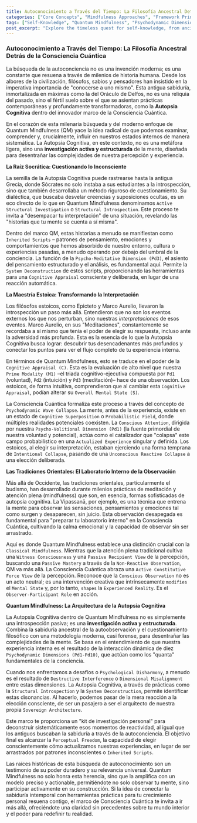 ```yaml
---
title: Autoconocimiento a Través del Tiempo: La Filosofía Ancestral Detrás de la Consciencia Cuántica
categories: ["Core Concepts", "Mindfulness Approaches", "Framework Principles"]
tags: ["Self-Knowledge", "Quantum Mindfulness", "Psychodynamic Dimensions", "Cognitive Appraisal", "Perception", "Conscious Observation", "Ancient Wisdom"]
post_excerpt: "Explore the timeless quest for self-knowledge, from ancient Greek philosophers to Eastern contemplative traditions. This article delves into how the Quantum Mindfulness framework synthesizes this wisdom, offering a structured, active approach—like Cognitive Autopsy—to understand and shape your inner world, ultimately leading to perceptual freedom."
---
```


### Autoconocimiento a Través del Tiempo: La Filosofía Ancestral Detrás de la Consciencia Cuántica

La búsqueda de la autoconciencia no es una invención moderna; es una constante que resuena a través de milenios de historia humana. Desde los albores de la civilización, filósofos, sabios y pensadores han insistido en la imperativa importancia de "conocerse a uno mismo". Esta antigua sabiduría, inmortalizada en máximas como la del Oráculo de Delfos, no es una reliquia del pasado, sino el fértil suelo sobre el que se asientan prácticas contemporáneas y profundamente transformadoras, como la **Autopsia Cognitiva** dentro del innovador marco de la Consciencia Cuántica.

En el corazón de esta milenaria búsqueda y del moderno enfoque de Quantum Mindfulness (QM) yace la idea radical de que podemos examinar, comprender y, crucialmente, influir en nuestros estados internos de manera sistemática. La Autopsia Cognitiva, en este contexto, no es una metáfora ligera, sino una **investigación activa y estructurada** de la mente, diseñada para desentrañar las complejidades de nuestra percepción y experiencia.

**La Raíz Socrática: Cuestionando lo Inconsciente**

La semilla de la Autopsia Cognitiva puede rastrearse hasta la antigua Grecia, donde Sócrates no solo instaba a sus estudiantes a la introspección, sino que también desarrollaba un método riguroso de cuestionamiento. Su dialéctica, que buscaba desvelar creencias y suposiciones ocultas, es un eco directo de lo que en Quantum Mindfulness denominamos `Active Structural Investigation` o `Structural Introspection`. Este proceso te invita a "desempacar tu interpretación" de una situación, revelando las "historias que tu mente se cuenta a sí misma".

Dentro del marco QM, estas historias a menudo se manifiestan como `Inherited Scripts` – patrones de pensamiento, emociones y comportamientos que hemos absorbido de nuestro entorno, cultura o experiencias pasadas, a menudo operando por debajo del umbral de la conciencia. La función de la `Psycho-Meditative Dimension (Pd3)`, el asiento del pensamiento estructurado y el análisis, es fundamental aquí. Permite la `System Deconstruction` de estos scripts, proporcionando las herramientas para una `Cognitive Appraisal` consciente y deliberada, en lugar de una reacción automática.

**La Maestría Estoica: Transformando la Interpretación**

Los filósofos estoicos, como Epicteto y Marco Aurelio, llevaron la introspección un paso más allá. Entendieron que no son los eventos externos los que nos perturban, sino nuestras *interpretaciones* de esos eventos. Marco Aurelio, en sus "Meditaciones", constantemente se recordaba a sí mismo que tenía el poder de elegir su respuesta, incluso ante la adversidad más profunda. Esta es la esencia de lo que la Autopsia Cognitiva busca lograr: descubrir tus desencadenantes más profundos y conectar los puntos para ver el flujo completo de tu experiencia interna.

En términos de Quantum Mindfulness, esto se traduce en el poder de la `Cognitive Appraisal (C)`. Esta es la evaluación de alto nivel que nuestra `Prime Modality (M1)` –el triada cognitivo-ejecutiva compuesta por `Pd1` (voluntad), `Pd2` (intuición) y `Pd3` (meditación)– hace de una observación. Los estoicos, de forma intuitiva, comprendieron que al cambiar esta `Cognitive Appraisal`, podían alterar su `Overall Mental State (S)`.

La Consciencia Cuántica formaliza este proceso a través del concepto de `Psychodynamic Wave Collapse`. La mente, antes de la experiencia, existe en un estado de `Cognitive Superposition` o `Probabilistic Field`, donde múltiples realidades potenciales coexisten. La `Conscious Attention`, dirigida por nuestra `Psycho-Volitional Dimension (Pd1)` (la fuente primordial de nuestra voluntad y potencial), actúa como el catalizador que "colapsa" este campo probabilístico en una `Actualized Experience` singular y definida. Los estoicos, al elegir su interpretación, estaban ejerciendo una forma temprana de `Intentional Collapse`, pasando de una `Unconscious Reactive Collapse` a una elección deliberada.

**Las Tradiciones Orientales: El Laboratorio Interno de la Observación**

Más allá de Occidente, las tradiciones orientales, particularmente el budismo, han desarrollado durante milenios prácticas de meditación y atención plena (mindfulness) que son, en esencia, formas sofisticadas de autopsia cognitiva. La Vipassanā, por ejemplo, es una técnica que entrena la mente para observar las sensaciones, pensamientos y emociones tal como surgen y desaparecen, sin juicio. Esta observación desapegada es fundamental para "preparar tu laboratorio interno" en la Consciencia Cuántica, cultivando la calma emocional y la capacidad de observar sin ser arrastrado.

Aquí es donde Quantum Mindfulness establece una distinción crucial con la `Classical Mindfulness`. Mientras que la atención plena tradicional cultiva una `Witness Consciousness` y una `Passive Recipient View` de la percepción, buscando una `Passive Mastery` a través de la `Non-Reactive Observation`, QM va más allá. La Consciencia Cuántica abraza una `Active Constitutive Force View` de la percepción. Reconoce que la `Conscious Observation` no es un acto neutral; es una intervención creativa que intrínsecamente `modifies` el `Mental State` y, por lo tanto, `shapes` la `Experienced Reality`. Es el `Observer-Participant Role` en acción.

**Quantum Mindfulness: La Arquitectura de la Autopsia Cognitiva**

La Autopsia Cognitiva dentro de Quantum Mindfulness no es simplemente una introspección pasiva; es una **investigación activa y estructurada**. Combina la sabiduría ancestral de la autoobservación y el cuestionamiento filosófico con una metodología moderna, casi forense, para desentrañar las complejidades de la mente. Se basa en el entendimiento de que nuestra experiencia interna es el resultado de la interacción dinámica de diez `Psychodynamic Dimensions (Pd1-Pd10)`, que actúan como los "quanta" fundamentales de la conciencia.

Cuando nos enfrentamos a desafíos o `Psychological Disharmony`, a menudo es el resultado de `Destructive Interference` o `Dimensional Misalignment` entre estas dimensiones. La Autopsia Cognitiva, a través de prácticas como la `Structural Introspection` y la `System Deconstruction`, permite identificar estas disonancias. Al hacerlo, podemos pasar de la mera reacción a la elección consciente, de ser un pasajero a ser el arquitecto de nuestra propia `Sovereign Architecture`.

Este marco te proporciona un "kit de investigación personal" para deconstruir sistemáticamente esos momentos de reactividad, al igual que los antiguos buscaban la sabiduría a través de la autoconciencia. El objetivo final es alcanzar la `Perceptual Freedom`, la capacidad de elegir conscientemente cómo actualizamos nuestras experiencias, en lugar de ser arrastrados por patrones inconscientes o `Inherited Scripts`.

Las raíces históricas de esta búsqueda de autoconocimiento son un testimonio de su poder duradero y su relevancia universal. Quantum Mindfulness no solo honra esta herencia, sino que la amplifica con un modelo preciso y actionable, permitiéndote no solo observar tu mente, sino participar activamente en su construcción. Si la idea de conectar la sabiduría intemporal con herramientas prácticas para tu crecimiento personal resuena contigo, el marco de Consciencia Cuántica te invita a ir más allá, ofreciéndote una claridad sin precedentes sobre tu mundo interior y el poder para redefinir tu realidad.